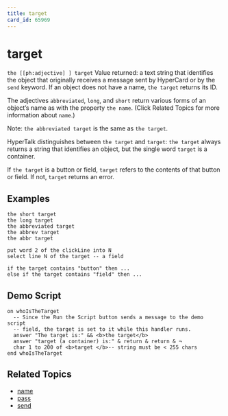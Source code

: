 ```yaml
---
title: target
card_id: 65969
---
```


# target

`the [[ph:adjective] ] target` Value returned: a text string that identifies the object that originally receives a message sent by HyperCard or by the `send` keyword. If an object does not have a name, `the target` returns its ID.

The adjectives `abbreviated`, `long`, and `short` return various forms of an object’s name as with the property `the name`. (Click Related Topics for more information about `name`.)

Note: `the abbreviated target` is the same as `the target`.

HyperTalk distinguishes between `the target` and `target`: `the target` always returns a string that identifies an object, but the single word `target` is a container.

If `the target` is a button or field, `target` refers to the contents of that button or field.  If not, `target` returns an error. 

## Examples

```
the short target
the long target
the abbreviated target
the abbrev target
the abbr target

put word 2 of the clickLine into N
select line N of the target -- a field

if the target contains "button" then ...
else if the target contains "field" then ...
```

## Demo Script

```
on whoIsTheTarget
  -- Since the Run the Script button sends a message to the demo script
  -- field, the target is set to it while this handler runs.
  answer "The target is:" && <b>the target</b>
  answer "target (a container) is:" & return & return & ¬
  char 1 to 200 of <b>target </b>-- string must be < 255 chars
end whoIsTheTarget
```

## Related Topics

* [name](/HyperTalkReference/properties/name)
* [pass](/HyperTalkReference/keywords/pass)
* [send](/HyperTalkReference/keywords/send)
